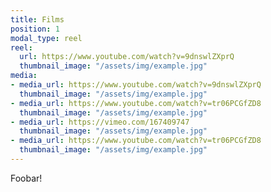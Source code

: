 ```yaml
---
title: Films
position: 1
modal_type: reel
reel:
  url: https://www.youtube.com/watch?v=9dnswlZXprQ
  thumbnail_image: "/assets/img/example.jpg"
media:
- media_url: https://www.youtube.com/watch?v=9dnswlZXprQ
  thumbnail_image: "/assets/img/example.jpg"
- media_url: https://www.youtube.com/watch?v=tr06PCGfZD8
  thumbnail_image: "/assets/img/example.jpg"
- media_url: https://vimeo.com/167409747
  thumbnail_image: "/assets/img/example.jpg"
- media_url: https://www.youtube.com/watch?v=tr06PCGfZD8
  thumbnail_image: "/assets/img/example.jpg"
---
```


Foobar!
